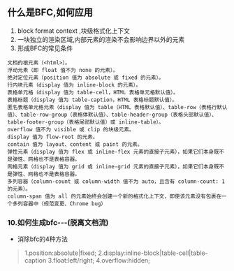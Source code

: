 ## 什么是BFC,如何应用


1. block format context ,块级格式化上下文
2. 一块独立的渲染区域,内部元素的渲染不会影响边界以外的元素
3. 形成BFC的常见条件

```
文档的根元素（<html>）。
浮动元素（即 float 值不为 none 的元素）。
绝对定位元素（position 值为 absolute 或 fixed 的元素）。
行内块元素（display 值为 inline-block 的元素）。
表格单元格（display 值为 table-cell，HTML 表格单元格默认值）。
表格标题（display 值为 table-caption，HTML 表格标题默认值）。
匿名表格单元格元素（display 值为 table（HTML 表格默认值）、table-row（表格行默认值）、table-row-group（表格体默认值）、table-header-group（表格头部默认值）、table-footer-group（表格尾部默认值）或 inline-table）。
overflow 值不为 visible 或 clip 的块级元素。
display 值为 flow-root 的元素。
contain 值为 layout、content 或 paint 的元素。
弹性元素（display 值为 flex 或 inline-flex 元素的直接子元素），如果它们本身既不是弹性、网格也不是表格容器。
网格元素（display 值为 grid 或 inline-grid 元素的直接子元素），如果它们本身既不是弹性、网格也不是表格容器。
多列容器（column-count 或 column-width 值不为 auto，且含有 column-count: 1 的元素）。
column-span 值为 all 的元素始终会创建一个新的格式化上下文，即使该元素没有包裹在一个多列容器中（规范变更、Chrome bug）
```

### 10.如何生成bfc---(脱离文档流)
* 消除bfc的4种方法
> 1.position:absolute|fixed;
> 2.display:inline-block|table-cell|table-caption
> 3.float:left/right;
> 4.overflow:hidden;